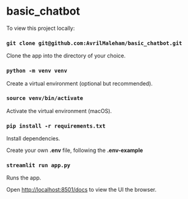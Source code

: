 # basic_chatbot

To view this project locally:

### `git clone git@github.com:AvrilMaleham/basic_chatbot.git`

Clone the app into the directory of your choice.

### `python -m venv venv`

Create a virtual environment (optional but recommended).

### `source venv/bin/activate`

Activate the virtual environment (macOS).

### `pip install -r requirements.txt`

Install dependencies.

Create your own **.env** file, following the **.env-example**

### `streamlit run app.py`

Runs the app.

Open [http://localhost:8501/docs](http://localhost:8501/docs) to view the UI the browser.
